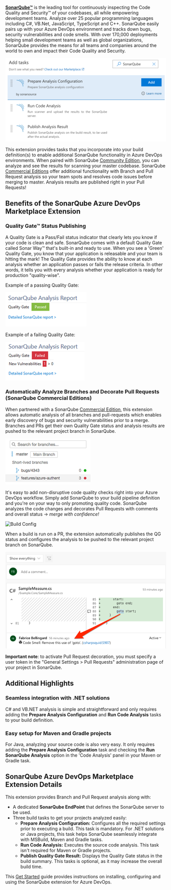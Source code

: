 **[SonarQube™][SQ]** is the leading tool for continuously inspecting the Code Quality and Security™ of your codebases, all while empowering development teams. Analyze over 25 popular programming languages including C#, VB.Net, JavaScript, TypeScript and C++. SonarQube easily pairs up with your Azure DevOps environment and tracks down bugs, security vulnerabilities and code smells. With over 170,000 deployments helping small development teams as well as global organizations, SonarQube provides the means for all teams and companies around the world to own and impact their Code Quality and Security.

![SonarQube in Your Workflow](img/tasks.png)

This extension provides tasks that you incorporate into your build definition(s) to enable additional SonarQube functionality in Azure DevOps environments. When paired with SonarQube [Community Edition][CE], you can analyze and see the results for scanning your master codebase. SonarQube [Commercial Editions][DE] offer additional functionality with Branch and Pull Request analysis so your team spots and resolves code issues before merging to master. Analysis results are published right in your Pull Requests!

## Benefits of the SonarQube Azure DevOps Marketplace Extension

### Quality Gate™ Status Publishing

A Quality Gate is a Pass/Fail status indicator that clearly lets you know if your code is clean and safe. SonarQube comes with a default Quality Gate called Sonar Way™ that's built-in and ready to use. When you see a 'Green' Quality Gate, you know that your application is releasable and your team is hitting the mark! The Quality Gate provides the ability to know at each analysis whether an application passes or fails the release criteria. In other words, it tells you with every analysis whether your application is ready for production "quality-wise".

Example of a passing Quality Gate:

![Passed Quality Gate](img/sq-analysis-report-passed.png)

Example of a failing Quality Gate:

![Failed Quality Gate](img/sq-analysis-report-failed.png)

### Automatically Analyze Branches and Decorate Pull Requests (SonarQube Commercial Editions)

When partnered with a SonarQube [Commercial Edition][DE], this extension allows automatic analysis of all branches and pull-requests which enables early discovery of bugs and security vulnerabilities prior to a merge. Branches and PRs get their own Quality Gate status and analysis results are pushed to the relevant project branch in SonarQube.

![Branches](img/branches.png)

It's easy to add non-disruptive code quality checks right into your Azure DevOps workflow. Simply add SonarQube to your build pipeline definition and you're on your way to only promoting quality code. SonarQube analyzes the code changes and decorates Pull Requests with comments and overall status -> _merge with confidence!_

![Build Config](img/Build-pipeline.png)

When a build is run on a PR, the extension automatically publishes the QG status and configures the analysis to be pushed to the relevant project branch on SonarQube.

![PR-Decoration](img/pull-request-decoration.png)

**Important note**: to activate Pull Request decoration, you must specify a user token in the "General Settings > Pull Requests" administration page of your project in SonarQube.

## Additional Highlights

### Seamless integration with .NET solutions

C# and VB.NET analysis is simple and straightforward and only requires adding the **Prepare Analysis Configuration** and **Run Code Analysis** tasks to your build definition.

### Easy setup for Maven and Gradle projects

For Java, analyzing your source code is also very easy. It only requires adding the **Prepare Analysis Configuration** task and checking the **Run SonarQube Analysis** option in the 'Code Analysis' panel in your Maven or Gradle task.

## SonarQube Azure DevOps Marketplace Extension Details

This extension provides Branch and Pull Request analysis along with:

- A dedicated **SonarQube EndPoint** that defines the SonarQube server to be used.
- Three build tasks to get your projects analyzed easily:
  - **Prepare Analysis Configuration:** Configures all the required settings prior to executing a build. This task is mandatory. For .NET solutions or Java projects, this task helps SonarQube seamlessly integrate with MSBuild, Maven and Gradle tasks.
  - **Run Code Analysis:** Executes the source code analysis. This task isn't required for Maven or Gradle projects.
  - **Publish Quality Gate Result:** Displays the Quality Gate status in the build summary. This tasks is optional, as it may increase the overall build time.

This [Get Started][getstarted] guide provides instructions on installing, configuring and using the SonarQube extension for Azure DevOps.

[SQ]: https://www.sonarsource.com/products/sonarqube/
[CE]: https://www.sonarsource.com/products/sonarqube/downloads/
[DE]: https://www.sonarsource.com/plans-and-pricing/developer/
[getstarted]: https://docs.sonarsource.com/sonarqube/latest/analyzing-source-code/scanners/sonarqube-extension-for-azure-devops/
